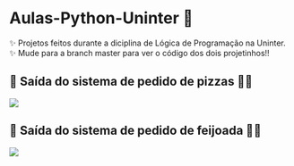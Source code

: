 # Aulas-Python-Uninter 🐍

✨ Projetos feitos durante a diciplina de Lógica de Programação na Uninter. ✨
Mude para a branch master para ver o código dos dois projetinhos!!

## 📌 Saída do sistema de pedido de pizzas 🍕😋
<img src="https://github.com/stefanieborges/Aulas-Python/assets/142439583/2ccb7a1b-a463-4a1a-b162-ed627ca518a3" />

## 📌 Saída do sistema de pedido de feijoada 🍲😋
<img src = "https://github.com/stefanieborges/Aulas-Python/assets/142439583/cb96a3df-b35d-4f81-bb29-4ca795a19747"/>
